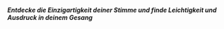 ##### Entdecke die Einzigartigkeit deiner Stimme und finde Leichtigkeit und Ausdruck in deinem Gesang
